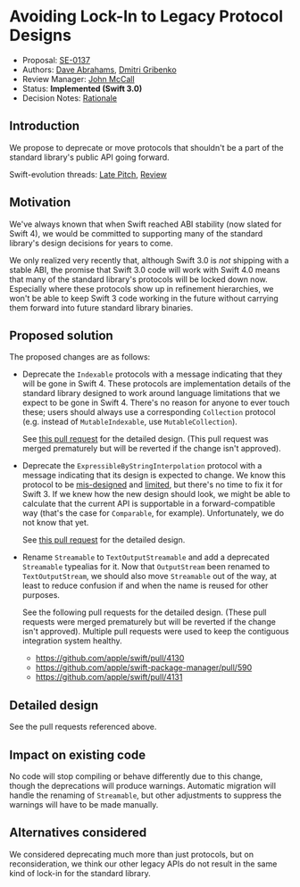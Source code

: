 # Avoiding Lock-In to Legacy Protocol Designs

* Proposal: [SE-0137](0137-avoiding-lock-in.md)
* Authors: [Dave Abrahams](https://github.com/dabrahams), [Dmitri Gribenko](https://github.com/gribozavr)
* Review Manager: [John McCall](https://github.com/rjmccall)
* Status: **Implemented (Swift 3.0)**
* Decision Notes: [Rationale](https://forums.swift.org/t/accepted-se-0137-avoiding-lock-in-to-legacy-protocol-designs/3781)

## Introduction

We propose to deprecate or move protocols that shouldn't be a part of
the standard library's public API going forward.

Swift-evolution threads: [Late Pitch](https://forums.swift.org/t/late-pitch-deprecations-moves-and-renames/3723), [Review](https://forums.swift.org/t/review-se-0137-avoiding-lock-in-to-legacy-protocol-designs/3739)

## Motivation

We've always known that when Swift reached ABI stability (now slated for
Swift 4), we would be committed to supporting many of the standard
library's design decisions for years to come.

We only realized very recently that, although Swift 3.0 is *not*
shipping with a stable ABI, the promise that Swift 3.0 code will work
with Swift 4.0 means that many of the standard library's protocols
will be locked down now.  Especially where these protocols show up in
refinement hierarchies, we won't be able to keep Swift 3 code working
in the future without carrying them forward into future standard
library binaries.

## Proposed solution

The proposed changes are as follows:

* Deprecate the `Indexable` protocols with a message indicating that they
  will be gone in Swift 4.  These protocols are implementation details
  of the standard library designed to work around language limitations
  that we expect to be gone in Swift 4.  There's no reason for anyone to
  ever touch these; users should always use a corresponding `Collection`
  protocol (e.g. instead of `MutableIndexable`, use `MutableCollection`).

  See [this pull request](https://github.com/apple/swift/pull/4091)
  for the detailed design. (This pull request was merged prematurely
  but will be reverted if the change isn't approved).
  
* Deprecate the `ExpressibleByStringInterpolation` protocol with a
  message indicating that its design is expected to change.  We know
  this protocol to be
  [mis-designed](https://bugs.swift.org/browse/SR-1260) and
  [limited](https://bugs.swift.org/browse/SR-2303), but there's no
  time to fix it for Swift 3.  If we knew how the new design should
  look, we might be able to calculate that the current API is
  supportable in a forward-compatible way (that's the case for
  `Comparable`, for example).  Unfortunately, we do not know that yet.

  See [this pull request](https://github.com/apple/swift/pull/4121)
  for the detailed design.
  

* Rename `Streamable` to `TextOutputStreamable` and add a deprecated
  `Streamable` typealias for it.  Now that `OutputStream` been renamed
  to `TextOutputStream`, we should also move `Streamable` out of the
  way, at least to reduce confusion if and when the name is reused for
  other purposes.
  
  See the following pull requests for the detailed design.  (These
  pull requests were merged prematurely but will be reverted if the
  change isn't approved).  Multiple pull requests were used to keep
  the contiguous integration system healthy.
  
  - https://github.com/apple/swift/pull/4130
  - https://github.com/apple/swift-package-manager/pull/590
  - https://github.com/apple/swift/pull/4131

## Detailed design

See the pull requests referenced above.

## Impact on existing code

No code will stop compiling or behave differently due to this change,
though the deprecations will produce warnings.  Automatic migration
will handle the renaming of `Streamable`, but other adjustments to
suppress the warnings will have to be made manually.

## Alternatives considered

We considered deprecating much more than just protocols, but on
reconsideration, we think our other legacy APIs do not result in the
same kind of lock-in for the standard library.
